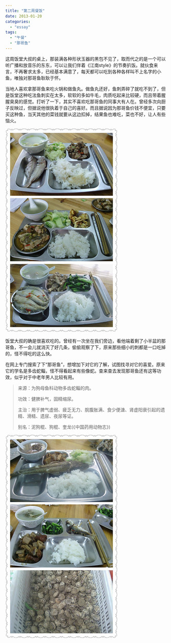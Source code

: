 ```yaml
---
title: "第二周餐饭"
date: 2013-01-20
categories: 
  - "essay"
tags: 
  - "午餐"
  - "那哥鱼"
---
```


这周饭堂大叔的桌上，那装满各种形状玉器的黑包不见了，取而代之的是一个可以听广播和放音乐的东东，可以让我们伴着《江南style》的节奏扒饭。就伙食来言，不再奢求太多，已经基本满意了，每天都可以吃到各种各样叫不上名字的小鱼，唯独对那哥鱼耿耿于怀。

当地人喜欢拿那哥鱼来吃火锅和做鱼丸。做鱼丸还好，鱼刺弄碎了就吃不到了，但是饭堂这种吃法鱼刺实在太多，软软的多如牛毛，肉质吃起来比较硬，而且带着腥腥臭臭的感觉。打听了一下，其实不喜欢吃那哥鱼的同事大有人在。曾经多次向厨子反映过，但据说他很执着于自己的喜好。而且据说因为那哥鱼价钱不便宜，只要买这种鱼，当天其他的菜钱就要从这边扣掉，结果鱼也难吃，菜也不好，让人有些恼火。

![0_120049_副本](images/8397155291_3663fac6ef_z.jpg)

饭堂大叔的确是很喜欢吃的。曾经有一次坐在我们旁边，看他端着剩了小半盆的那哥鱼，不一会儿就消灭了好几条，偷偷观察了下，原来那些细小的刺都是一口吃掉的，怪不得吃的这么快。

在网上专门搜索了下“那哥鱼”，想增加下对它的了解，试图找寻对它的喜爱。原来它的学名是多齿蛇鲻，怪不得看起来有些像蛇。查来查去发现那哥鱼还有这等功效，似乎对于中老年男人比较有用。

> 来源：为狗母鱼科动物多齿蛇鲻的肉。
> 
> 功效：健脾补气，固精缩尿。
> 
> 主治：用于脾气虚弱、疲乏无力、脘腹胀满、食少便溏、肾虚阳衰引起的遗精、滑精、遗尿、夜尿等证。
> 
> 别名：泥狗棍、狗棍、奎龙(《中国药用动物志》)

![IMG_=120049_副本](images/8397155281_0e0d4c2f42_z.jpg)
